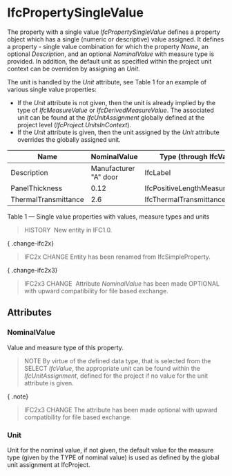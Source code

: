 # IfcPropertySingleValue

The property with a single value _IfcPropertySingleValue_ defines a property object which has a single (numeric or descriptive) value assigned. It defines a property - single value combination for which the property _Name_, an optional _Description_, and an optional _NominalValue_ with measure type is provided. In addition, the default unit as specified within the project unit context can be overriden by assigning an _Unit_.

The unit is handled by the _Unit_ attribute, see Table 1 for an example of various single value properties:

* If the _Unit_ attribute is not given, then the unit is already implied by the type of _IfcMeasureValue_ or _IfcDerivedMeasureValue_. The associated unit can be found at the _IfcUnitAssignment_ globally defined at the project level (_IfcProject.UnitsInContext_).
* If the _Unit_ attribute is given, then the unit assigned by the _Unit_ attribute overrides the globally assigned unit.


|Name|NominalValue|Type (through IfcValue)|Unit|
|--- |--- |--- |--- |
|Description|Manufacturer "A" door|IfcLabel|-|
|PanelThickness|0.12|IfcPositiveLengthMeasure|-|
|ThermalTransmittance|2.6|IfcThermalTransmittanceMeasure|W/(m2K)|

Table 1 &mdash; Single value properties with values, measure types and units

> HISTORY  New entity in IFC1.0.

{ .change-ifc2x}
> IFC2x CHANGE  Entity has been renamed from IfcSimpleProperty.

{ .change-ifc2x3}
> IFC2x3 CHANGE  Attribute _NominalValue_ has been made OPTIONAL with upward compatibility for file based exchange.

## Attributes

### NominalValue
Value and measure type of this property. 
> NOTE  By virtue of the defined data type, that is selected from the SELECT _IfcValue_, the appropriate unit can be found within the _IfcUnitAssignment_, defined for the project if no value for the unit attribute is given.

{ .note}
> IFC2x3 CHANGE  The attribute has been made optional with upward compatibility for file based exchange.

### Unit
Unit for the nominal value, if not given, the default value for the measure type (given by the TYPE of nominal value) is used as defined by the global unit assignment at IfcProject.
